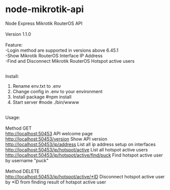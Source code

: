 # node-mikrotik-api

Node Express Mikrotik RouterOS API<br>
<br>
Version 1.1.0<br>
<br>
Feature:<br>
-Login method are supported in versions above 6.45.1<br>
-Show Mikrotik RouterOS Interface IP Address<br>
-Find and Disconnect Mikrotik RouterOS Hotspot active users<br>
<br>

Install:<br>
1. Rename env.txt to .env
2. Change config in .env to your environment
3. Install package #npm install
4. Start server  #node ./bin/wwww
<br>
Usage:<br>
<br>
Method GET<br>
  <a href>http://localhost:50453</a>  API welcome page<br>
  <a href>http://localhost:50453/version</a>  Show API version<br>
  <a href>http://localhost:50453/ip/address</a>  List all ip address setup on interfaces<br>
  <a href>http://localhost:50453/ip/hotspot/active</a> List all hotspot active users<br>
  <a href>http://localhost:50453/ip/hotspot/active/find/puck</a>  Find hotspot active user by username "puck"<br>
<br>
Method DELETE<br>
  <a href>http://localhost:50453/ip/hotspot/active/*ID</a>  Disconnect hotspot active user by *ID from finding result of hotspot active user<br>
